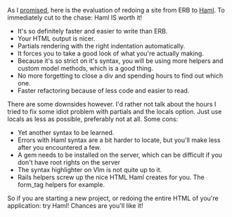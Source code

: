 As I [promised](/the-knights-templater-part-ii-priory-of-haml), here is the evaluation of redoing a site from ERB to [Haml](http://haml.hamptoncatlin.com). To immediately cut to the chase: Haml IS worth it!

* It's so definitely faster and easier to write than ERB.
* Your HTML output is nicer.
* Partials rendering with the right indentation automatically.
* It forces you to take a good look of what you're actually making.
* Because it's so strict on it's syntax, you will be using more helpers and custom model methods, which is a good thing.
* No more forgetting to close a div and spending hours to find out which one.
* Faster refactoring because of less code and easier to read.

There are some downsides however. I'd rather not talk about the hours I tried to fix some idiot problem with partials and the locals option. Just use locals as less as possible, preferably not at all. <!--more-->Some cons:

* Yet another syntax to be learned.
* Errors with Haml syntax are a bit harder to locate, but you'll make less after you encountered a few.
* A gem needs to be installed on the server, which can be difficult if you don't have root rights on the server
* The syntax highlighter on VIm is not quite up to it.
* Rails helpers screw up the nice HTML Haml creates for you. The form_tag helpers for example.

So if you are starting a new project, or redoing the entire HTML of you're application: try Haml! Chances are you'll like it!
